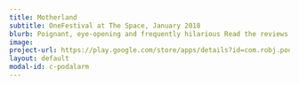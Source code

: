 ```yaml
---
title: Motherland
subtitle: OneFestival at The Space, January 2018
blurb: Poignant, eye-opening and frequently hilarious Read the reviews [theatrebox] (https://theatrebox.blog/2018/01/12/programme-b-the-one-festival-the-space){:target="_blank"}. and [The Upcoming](https://www.theupcoming.co.uk/2018/01/11/the-one-festival-programme-b-at-the-space-a-heady-mix-of-gender-race-depression-redemption-and-lots-of-laughs-theatre-review){:target="_blank"}.
image:
project-url: https://play.google.com/store/apps/details?id=com.robj.podalarm
layout: default
modal-id: c-podalarm
---
```

